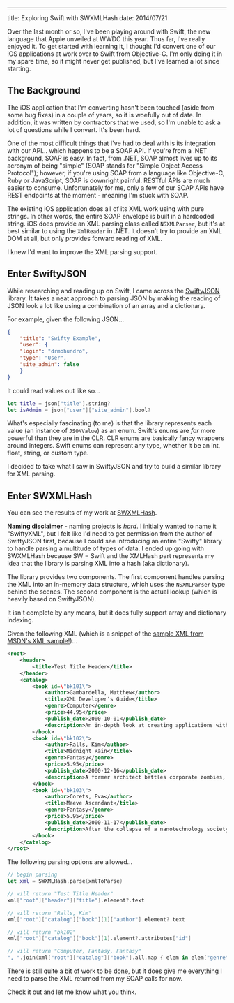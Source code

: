 ---
title: Exploring Swift with SWXMLHash
date: 2014/07/21

Over the last month or so, I've been playing around with Swift, the new language that Apple unveiled at WWDC this year. Thus far, I've really enjoyed it. To get started with learning it, I thought I'd convert one of our iOS applications at work over to Swift from Objective-C. I'm only doing it in my spare time, so it might never get published, but I've learned a lot since starting.

## The Background

The iOS application that I'm converting hasn't been touched (aside from some bug fixes) in a couple of years, so it is woefully out of date. In addition, it was written by contractors that we used, so I'm unable to ask a lot of questions while I convert. It's been hard.

One of the most difficult things that I've had to deal with is its integration with our API... which happens to be a SOAP API. If you're from a .NET background, SOAP is easy. In fact, from .NET, SOAP almost lives up to its acronym of being "simple" (SOAP stands for "Simple Object Access Protocol"); however, if you're using SOAP from a language like Objective-C, Ruby or JavaScript, SOAP is downright painful. RESTful APIs are much easier to consume. Unfortunately for me, only a few of our SOAP APIs have REST endpoints at the moment - meaning I'm stuck with SOAP.

The existing iOS application does all of its XML work using with pure strings. In other words, the entire SOAP envelope is built in a hardcoded string. iOS does provide an XML parsing class called `NSXMLParser`, but it's at best similar to using the `XmlReader` in .NET. It doesn't try to provide an XML DOM at all, but only provides forward reading of XML.

I knew I'd want to improve the XML parsing support.

## Enter SwiftyJSON

While researching and reading up on Swift, I came across the [SwiftyJSON](https://github.com/lingoer/SwiftyJSON/) library. It takes a neat approach to parsing JSON by making the reading of JSON look a lot like using a combination of an array and a dictionary.

For example, given the following JSON...

```json
{
	"title": "Swifty Example",
	"user": {
	"login": "drmohundro",
	"type": "User",
	"site_admin": false
	}
}
```

It could read values out like so...

```swift
let title = json["title"].string?
let isAdmin = json["user"]["site_admin"].bool?
```

What's especially fascinating (to me) is that the library represents each value (an instance of `JSONValue`) as an enum. Swift's enums are *far* more powerful than they are in the CLR. CLR enums are basically fancy wrappers around integers. Swift enums can represent any type, whether it be an int, float, string, or custom type.

I decided to take what I saw in SwiftyJSON and try to build a similar library for XML parsing.

## Enter SWXMLHash

You can see the results of my work at [SWXMLHash](https://github.com/drmohundro/swxmlhash). 

__Naming disclaimer__ - naming projects is *hard*. I initially wanted to name it "SwiftyXML", but I felt like I'd need to get permission from the author of SwiftyJSON first, because I could see introducing an entire "Swifty" library to handle parsing a multitude of types of data. I ended up going with SWXMLHash because SW = Swift and the XMLHash part represents my idea that the library is parsing XML into a hash (aka dictionary).

The library provides two components. The first component handles parsing the XML into an in-memory data structure, which uses the `NSXMLParser` type behind the scenes. The second component is the actual lookup (which is heavily based on SwiftyJSON).

It isn't complete by any means, but it does fully support array and dictionary indexing.

Given the following XML (which is a snippet of the [sample XML from MSDN's XML sample!](http://msdn.microsoft.com/en-us/library/ms762271\(v=vs.85\).aspx))...

```xml
<root>
	<header>
		<title>Test Title Header</title>
	</header>
	<catalog>
		<book id=\"bk101\">
			<author>Gambardella, Matthew</author>
			<title>XML Developer's Guide</title>
			<genre>Computer</genre>
			<price>44.95</price>
			<publish_date>2000-10-01</publish_date>
			<description>An in-depth look at creating applications with XML.</description>
		</book>
		<book id=\"bk102\">
			<author>Ralls, Kim</author>
			<title>Midnight Rain</title>
			<genre>Fantasy</genre>
			<price>5.95</price>
			<publish_date>2000-12-16</publish_date>
			<description>A former architect battles corporate zombies, an evil sorceress, and her own childhood to become queen of the world.</description>
		</book>
		<book id=\"bk103\">
			<author>Corets, Eva</author>
			<title>Maeve Ascendant</title>
			<genre>Fantasy</genre>
			<price>5.95</price>
			<publish_date>2000-11-17</publish_date>
			<description>After the collapse of a nanotechnology society in England, the young survivors lay the foundation for a new society.</description>
		</book>
	</catalog>
</root>
```

The following parsing options are allowed...

```swift
// begin parsing
let xml = SWXMLHash.parse(xmlToParse)

// will return "Test Title Header"
xml["root"]["header"]["title"].element?.text

// will return "Ralls, Kim"
xml["root"]["catalog"]["book"][1]["author"].element?.text

// will return "bk102"
xml["root"]["catalog"]["book"][1].element?.attributes["id"]

// will return "Computer, Fantasy, Fantasy"
", ".join(xml["root"]["catalog"]["book"].all.map { elem in elem["genre"].element!.text! })
```

There is still quite a bit of work to be done, but it does give me everything I need to parse the XML returned from my SOAP calls for now.

Check it out and let me know what you think.

